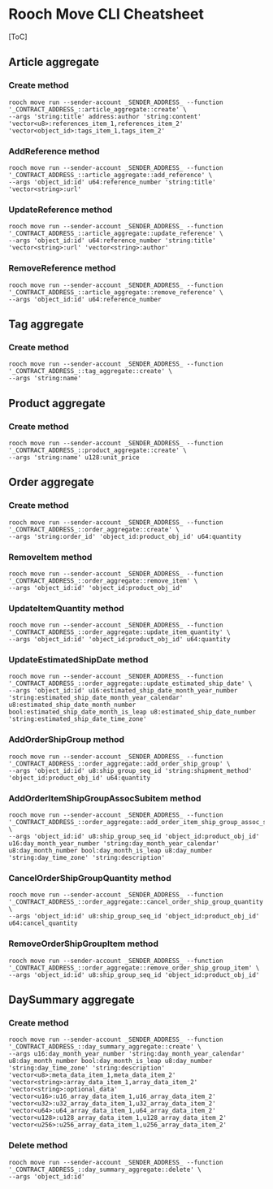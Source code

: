 # Rooch Move CLI Cheatsheet

[ToC]

## Article aggregate

### Create method

```shell
rooch move run --sender-account _SENDER_ADDRESS_ --function '_CONTRACT_ADDRESS_::article_aggregate::create' \
--args 'string:title' address:author 'string:content' 'vector<u8>:references_item_1,references_item_2' 'vector<object_id>:tags_item_1,tags_item_2'
```

### AddReference method

```shell
rooch move run --sender-account _SENDER_ADDRESS_ --function '_CONTRACT_ADDRESS_::article_aggregate::add_reference' \
--args 'object_id:id' u64:reference_number 'string:title' 'vector<string>:url'
```

### UpdateReference method

```shell
rooch move run --sender-account _SENDER_ADDRESS_ --function '_CONTRACT_ADDRESS_::article_aggregate::update_reference' \
--args 'object_id:id' u64:reference_number 'string:title' 'vector<string>:url' 'vector<string>:author'
```

### RemoveReference method

```shell
rooch move run --sender-account _SENDER_ADDRESS_ --function '_CONTRACT_ADDRESS_::article_aggregate::remove_reference' \
--args 'object_id:id' u64:reference_number
```

## Tag aggregate

### Create method

```shell
rooch move run --sender-account _SENDER_ADDRESS_ --function '_CONTRACT_ADDRESS_::tag_aggregate::create' \
--args 'string:name'
```

## Product aggregate

### Create method

```shell
rooch move run --sender-account _SENDER_ADDRESS_ --function '_CONTRACT_ADDRESS_::product_aggregate::create' \
--args 'string:name' u128:unit_price
```

## Order aggregate

### Create method

```shell
rooch move run --sender-account _SENDER_ADDRESS_ --function '_CONTRACT_ADDRESS_::order_aggregate::create' \
--args 'string:order_id' 'object_id:product_obj_id' u64:quantity
```

### RemoveItem method

```shell
rooch move run --sender-account _SENDER_ADDRESS_ --function '_CONTRACT_ADDRESS_::order_aggregate::remove_item' \
--args 'object_id:id' 'object_id:product_obj_id'
```

### UpdateItemQuantity method

```shell
rooch move run --sender-account _SENDER_ADDRESS_ --function '_CONTRACT_ADDRESS_::order_aggregate::update_item_quantity' \
--args 'object_id:id' 'object_id:product_obj_id' u64:quantity
```

### UpdateEstimatedShipDate method

```shell
rooch move run --sender-account _SENDER_ADDRESS_ --function '_CONTRACT_ADDRESS_::order_aggregate::update_estimated_ship_date' \
--args 'object_id:id' u16:estimated_ship_date_month_year_number 'string:estimated_ship_date_month_year_calendar' u8:estimated_ship_date_month_number bool:estimated_ship_date_month_is_leap u8:estimated_ship_date_number 'string:estimated_ship_date_time_zone'
```

### AddOrderShipGroup method

```shell
rooch move run --sender-account _SENDER_ADDRESS_ --function '_CONTRACT_ADDRESS_::order_aggregate::add_order_ship_group' \
--args 'object_id:id' u8:ship_group_seq_id 'string:shipment_method' 'object_id:product_obj_id' u64:quantity
```

### AddOrderItemShipGroupAssocSubitem method

```shell
rooch move run --sender-account _SENDER_ADDRESS_ --function '_CONTRACT_ADDRESS_::order_aggregate::add_order_item_ship_group_assoc_subitem' \
--args 'object_id:id' u8:ship_group_seq_id 'object_id:product_obj_id' u16:day_month_year_number 'string:day_month_year_calendar' u8:day_month_number bool:day_month_is_leap u8:day_number 'string:day_time_zone' 'string:description'
```

### CancelOrderShipGroupQuantity method

```shell
rooch move run --sender-account _SENDER_ADDRESS_ --function '_CONTRACT_ADDRESS_::order_aggregate::cancel_order_ship_group_quantity' \
--args 'object_id:id' u8:ship_group_seq_id 'object_id:product_obj_id' u64:cancel_quantity
```

### RemoveOrderShipGroupItem method

```shell
rooch move run --sender-account _SENDER_ADDRESS_ --function '_CONTRACT_ADDRESS_::order_aggregate::remove_order_ship_group_item' \
--args 'object_id:id' u8:ship_group_seq_id 'object_id:product_obj_id'
```

## DaySummary aggregate

### Create method

```shell
rooch move run --sender-account _SENDER_ADDRESS_ --function '_CONTRACT_ADDRESS_::day_summary_aggregate::create' \
--args u16:day_month_year_number 'string:day_month_year_calendar' u8:day_month_number bool:day_month_is_leap u8:day_number 'string:day_time_zone' 'string:description' 'vector<u8>:meta_data_item_1,meta_data_item_2' 'vector<string>:array_data_item_1,array_data_item_2' 'vector<string>:optional_data' 'vector<u16>:u16_array_data_item_1,u16_array_data_item_2' 'vector<u32>:u32_array_data_item_1,u32_array_data_item_2' 'vector<u64>:u64_array_data_item_1,u64_array_data_item_2' 'vector<u128>:u128_array_data_item_1,u128_array_data_item_2' 'vector<u256>:u256_array_data_item_1,u256_array_data_item_2'
```

### Delete method

```shell
rooch move run --sender-account _SENDER_ADDRESS_ --function '_CONTRACT_ADDRESS_::day_summary_aggregate::delete' \
--args 'object_id:id'
```

